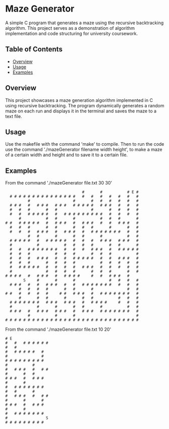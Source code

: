 # Maze Generator
A simple C program that generates a maze using the recursive backtracking algorithm. This project serves as a demonstration of algorithm implementation and code structuring for university coursework.
## Table of Contents
- [Overview](#overview)
- [Usage](#usage)
- [Examples](#examples)

## Overview
This project showcases a maze generation algorithm implemented in C using recursive backtracking. The program dynamically generates a random maze on each run and displays it in the terminal and saves the maze to a text file.

## Usage
Use the makefile with the command 'make' to compile.
Then to run the code use the command './mazeGenerator filename width height', to make a maze of a certain width and height and to save it to a certain file.

## Examples
From the command './mazeGenerator file.txt 30 30'
```
                                  #       #           # E # 
  # # # # # # # # # # # # # # #   #   #   #   #   #   #   # 
          #                   #       #   #   #   #   #   # 
  # # #   #   # # #   # # #   # # # # #   # # #   #   #   # 
  #   #   #       #   #               #       #   #   #   # 
  #   #   # # # # #   #   # # # # # # # # #   #   #   #   # 
      #           #   #       #           #   #   #       # 
# #   # # # # #   #   # # #   #   # # #   #   #   # # #   # 
  #   #   #       #   #       #   #   #       #       #   # 
  #   #   #   # # #   #   # # #   #   # # # # # # #   #   # 
          #   #       #       #   #       #           #   # 
  # # # # #   #   # # # # #   #   #   #   # # #   # # #   # 
  #           #           #   #   #   #       #   #       # 
  #   #   # # # # # # #   #   #   #   # # #   #   # # # # # 
  #   #   #           #   #   #       #   #   #           # 
  #   #   #   # # #   #   #   # # # # #   #   #   # # #   # 
  #   #   #       #   #   #   #           #   #   #   #   # 
  #   # # # # #   #   #   #   #   # # #   #   #   #   #   # 
  #               #   #   #   #       #   #   #       #   # 
# # # #   #   # # #   #   # # # #     #   #   # # #   #     
        S     #       #       #               #   #   #   # 
  # # #   #   #   # # #   #   #   # # # # # # #   #   #   # 
      #   #   #   #       #   #       #               #   # 
# #   #   #   #   #     # #   # # #   #   # # # # # # #   # 
      #       #   #       #       #   #           #   #   # 
  # # # # # # #   # # #   # # #   #   # # # #     #   #   # 
  #           #       #       #   #       #           #   # 
  # # #   #   # # #   # # #   #   # # #   # # # # # # #   # 
          #           #       #                           # 
# # # # # # # # # # # # # # # # # # # # # # # # # # # # # #
```
From the command './mazeGenerator file.txt 10 20'
```
# E                 
#   #   # # # # # # 
#   #               
#   # # # # #   #   
#               #   
# # # # # # # # #   
#           #       
#   # # #   #   # # 
#       #   #       
# # #   #   # # #   
#       #           
#   # # # # # # #   
#   #       #       
#   # # #   #   # # 
#       #       #   
# # #   #   # # #   
#       #           
#   # # # # # # #   
#                 S 
# # # # # # # # #   
```
